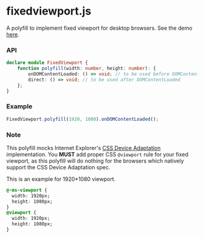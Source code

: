 # fixedviewport.js
A polyfill to implement fixed viewport for desktop browsers. See the demo [here](http://saschanaz.github.io/fixedviewport.js/).

### API

```typescript
declare module FixedViewport {
    function polyfill(width: number, height: number): {
        onDOMContentLoaded: () => void; // to be used before DOMContentLoaded
        direct: () => void; // to be used after DOMContentLoaded
    };
}
```

### Example

```javascript
FixedViewport.polyfill(1920, 1080).onDOMContentLoaded();
```

### Note

This polyfill mocks Internet Explorer's [CSS Device Adaptation](http://dev.w3.org/csswg/css-device-adapt/) implementation. You __MUST__ add proper CSS `@viewport` rule for your fixed viewport, as this polyfill will do nothing for the browsers which natively support the CSS Device Adaptation spec.

This is an example for 1920*1080 viewport.

```css
@-ms-viewport {
  width: 1920px;
  height: 1080px;
}
@viewport {
  width: 1920px;
  height: 1080px;
}
```
